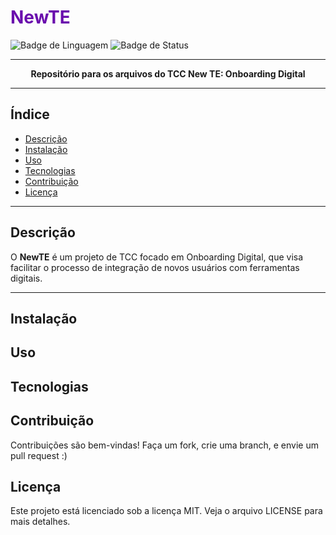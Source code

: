 # <span style="color:#6a0dad;">NewTE</span>

![Badge de Linguagem](https://img.shields.io/badge/python-3.10-blue)
![Badge de Status](https://img.shields.io/badge/status-em%20desenvolvimento-purple)

---

<p align="center">
  <strong>Repositório para os arquivos do TCC New TE: Onboarding Digital</strong>
</p>

---

## Índice

- [Descrição](#descrição)
- [Instalação](#instalação)
- [Uso](#uso)
- [Tecnologias](#tecnologias)
- [Contribuição](#contribuição)
- [Licença](#licença)

---

## Descrição

O **NewTE** é um projeto de TCC focado em Onboarding Digital, que visa facilitar o processo de integração de novos usuários com ferramentas digitais.

---

## Instalação

## Uso

## Tecnologias

## Contribuição
Contribuições são bem-vindas! Faça um fork, crie uma branch, e envie um pull request :)

## Licença
Este projeto está licenciado sob a licença MIT. Veja o arquivo LICENSE para mais detalhes.
